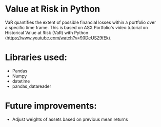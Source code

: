 # Value at Risk in Python
VaR quantifies the extent of possible financial losses within a portfolio over a specific time frame. 
This is based on ASX Portfolio's video tutorial on Historical Value at Risk (VaR) with Python (https://www.youtube.com/watch?v=90DeUSZ9fEk).

# Libraries used:
- Pandas
- Numpy
- datetime
- pandas_datareader

# Future improvements:
- Adjust weights of assets based on previous mean returns
